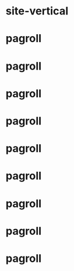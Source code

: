 # site-vertical
# pagroll
# pagroll
# pagroll
# pagroll
# pagroll
# pagroll
# pagroll
# pagroll
# pagroll
